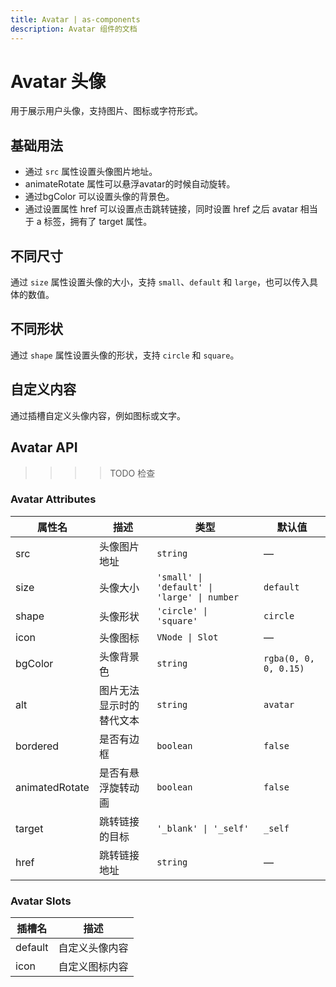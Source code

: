 ```yaml
---
title: Avatar | as-components
description: Avatar 组件的文档
---
```


# Avatar 头像

用于展示用户头像，支持图片、图标或字符形式。

## 基础用法

* 通过 `src` 属性设置头像图片地址。 
* animateRotate 属性可以悬浮avatar的时候自动旋转。
* 通过bgColor 可以设置头像的背景色。
* 通过设置属性 href 可以设置点击跳转链接，同时设置 href 之后 avatar 相当于 a 标签，拥有了 target 属性。

<preview path="../demo/Avatar/Basic.vue" language="vue"></preview>

## 不同尺寸

通过 `size` 属性设置头像的大小，支持 `small`、`default` 和 `large`，也可以传入具体的数值。

<preview path="../demo/Avatar/Sizes.vue" language="vue"></preview>

## 不同形状

通过 `shape` 属性设置头像的形状，支持 `circle` 和 `square`。

<preview path="../demo/Avatar/Shapes.vue" language="vue"></preview>

## 自定义内容

通过插槽自定义头像内容，例如图标或文字。

<preview path="../demo/Avatar/CustomContent.vue" language="vue"></preview>

## Avatar API

>>>> TODO 检查

### Avatar Attributes

| 属性名          | 描述                       | 类型                                   | 默认值       |
| --------------- | -------------------------- | -------------------------------------- | ------------ |
| src             | 头像图片地址               | `string`                               | —            |
| size            | 头像大小                   | `'small' \| 'default' \| 'large' \| number` | `default`    |
| shape           | 头像形状                   | `'circle' \| 'square'`                 | `circle`     |
| icon            | 头像图标                   | `VNode \| Slot`                        | —            |
| bgColor         | 头像背景色                 | `string`                               | `rgba(0, 0, 0, 0.15)` |
| alt             | 图片无法显示时的替代文本   | `string`                               | `avatar`     |
| bordered        | 是否有边框                 | `boolean`                              | `false`      |
| animatedRotate  | 是否有悬浮旋转动画         | `boolean`                              | `false`      |
| target          | 跳转链接的目标             | `'_blank' \| '_self'`                  | `_self`      |
| href            | 跳转链接地址               | `string`                               | —            |

### Avatar Slots

| 插槽名   | 描述           |
| -------- | -------------- |
| default  | 自定义头像内容 |
| icon     | 自定义图标内容 |